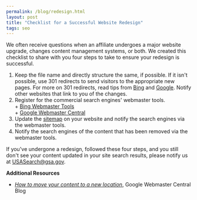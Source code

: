 ```yaml
---
permalink: /blog/redesign.html
layout: post
title: "Checklist for a Successful Website Redesign"
tags: seo 
---
```

<p>We often receive questions when an affiliate undergoes a major website upgrade, changes content management systems, or both. We created this checklist to share with you four steps to take to ensure your redesign is successful.</p>
<ol><li>Keep the file name and directly structure the same, if possible. If it isn't possible, use 301 redirects to send visitors to the appropriate new pages. For more on 301 redirects, read tips from <a href="http://www.bing.com/community/site_blogs/b/webmaster/archive/2011/10/06/managing-redirects-301s-302s-and-canonicals.aspx">Bing</a> and <a href="http://www.google.com/support/webmasters/bin/answer.py?answer=93633">Google</a>. Notify other websites that link to you of the changes.</li>
<li>Register for the commercial search engines' webmaster tools.<br/>+ <a href="http://www.bing.com/toolbox/webmasters/">Bing Webmaster Tools<br/></a>+ <a href="https://www.google.com/webmasters/">Google Webmaster Central</a></li>
<li>Update the <a href="http://www.sitemaps.org/">sitemap</a> on your website and notify the search engines via the webmaster tools.</li>
<li>Notify the search engines of the content that has been removed via the webmaster tools.</li>
</ol><p>If you've undergone a redesign, followed these four steps, and you still don't see your content updated in your site search results, please notify us at <a href="mailto:usasearch@gsa.gov">USASearch@gsa.gov</a>.</p>
<p><strong>Additional Resources</strong></p>
<ul><li><a href="http://googlewebmastercentral.blogspot.com/2012/04/how-to-move-your-content-to-new.html"><em>How to move your content to a new location</em></a>, Google Webmaster Central Blog</li>
</ul>

